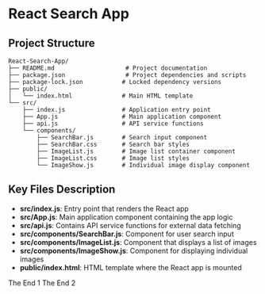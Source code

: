 # React Search App

## Project Structure

```
React-Search-App/
├── README.md                    # Project documentation
├── package.json                 # Project dependencies and scripts
├── package-lock.json           # Locked dependency versions
├── public/
│   └── index.html              # Main HTML template
└── src/
    ├── index.js                # Application entry point
    ├── App.js                  # Main application component
    ├── api.js                  # API service functions
    └── components/
        ├── SearchBar.js        # Search input component
        ├── SearchBar.css       # Search bar styles
        ├── ImageList.js        # Image list container component
        ├── ImageList.css       # Image list styles
        └── ImageShow.js        # Individual image display component
```

## Key Files Description

- **src/index.js**: Entry point that renders the React app
- **src/App.js**: Main application component containing the app logic
- **src/api.js**: Contains API service functions for external data fetching
- **src/components/SearchBar.js**: Component for user search input
- **src/components/ImageList.js**: Component that displays a list of images
- **src/components/ImageShow.js**: Component for displaying individual images
- **public/index.html**: HTML template where the React app is mounted

The End 1
The End 2
